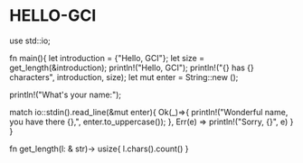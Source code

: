 # HELLO-GCI
use std::io;

fn main(){ let introduction = {"Hello, GCI"}; let size = get_length(&introduction); println!("Hello, GCI"); println!("{} has {} characters", introduction, size); let mut enter = String::new ();

println!("What's your name:");

match io::stdin().read_line(&mut enter){
    Ok(_)=>{
        println!("Wonderful name, you have there {},", enter.to_uppercase());
    },
    Err(e) => println!("Sorry, {}", e)
}
}

fn get_length(l: & str)-> usize{ l.chars().count() }
